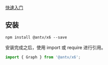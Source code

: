 
[快速入门](https://antv-x6.gitee.io/zh/docs/tutorial/getting-started)


## 安装
```shell
npm install @antv/x6 --save
```

安装完成之后，使用 import 或 require 进行引用。

```js
import { Graph } from '@antv/x6';
```